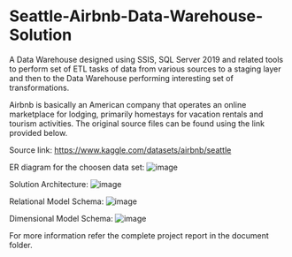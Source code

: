 # Seattle-Airbnb-Data-Warehouse-Solution

A Data Warehouse designed using SSIS, SQL Server 2019 and related tools to perform set of ETL tasks of data from various sources to a staging layer and then to the Data Warehouse performing interesting set of transformations.

Airbnb is basically an American company that operates an online marketplace for lodging, 
primarily homestays for vacation rentals and tourism activities. The original source files can be 
found using the link provided below.

Source link: https://www.kaggle.com/datasets/airbnb/seattle

ER diagram for the choosen data set:
![image](https://user-images.githubusercontent.com/88123921/180133682-25c5b140-cb32-417c-8466-f6db6bebe180.png)

Solution Architecture:
![image](https://user-images.githubusercontent.com/88123921/180133420-34130aca-0c33-4bf6-9505-9793fcb8cf97.png)

Relational Model Schema:
![image](https://user-images.githubusercontent.com/88123921/180133958-e1384f80-b841-4bb8-b1f2-67159b3ab783.png)

Dimensional Model Schema:
![image](https://user-images.githubusercontent.com/88123921/180134291-4816c098-b67a-4559-b7cf-85e5ddf5b674.png)

For more information refer the complete project report in the document folder.



